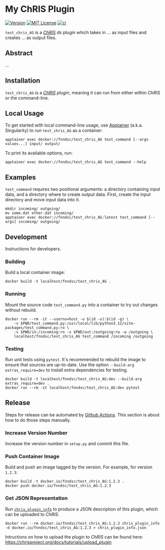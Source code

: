 # My ChRIS Plugin

[![Version](https://img.shields.io/docker/v/fnndsc/test_chris_AG?sort=semver)](https://hub.docker.com/r/fnndsc/test_chris_AG)
[![MIT License](https://img.shields.io/github/license/fnndsc/test_chris_AG)](https://github.com/FNNDSC/test_chris_AG/blob/main/LICENSE)
[![ci](https://github.com/FNNDSC/test_chris_AG/actions/workflows/ci.yml/badge.svg)](https://github.com/FNNDSC/test_chris_AG/actions/workflows/ci.yml)

`test_chris_AG` is a [_ChRIS_](https://chrisproject.org/)
_ds_ plugin which takes in ...  as input files and
creates ... as output files.

## Abstract

...

## Installation

`test_chris_AG` is a _[ChRIS](https://chrisproject.org/) plugin_, meaning it can
run from either within _ChRIS_ or the command-line.

## Local Usage

To get started with local command-line usage, use [Apptainer](https://apptainer.org/)
(a.k.a. Singularity) to run `test_chris_AG` as a container:

```shell
apptainer exec docker://fnndsc/test_chris_AG test_command [--args values...] input/ output/
```

To print its available options, run:

```shell
apptainer exec docker://fnndsc/test_chris_AG test_command --help
```

## Examples

`test_command` requires two positional arguments: a directory containing
input data, and a directory where to create output data.
First, create the input directory and move input data into it.

```shell
mkdir incoming/ outgoing/
mv some.dat other.dat incoming/
apptainer exec docker://fnndsc/test_chris_AG:latest test_command [--args] incoming/ outgoing/
```

## Development

Instructions for developers.

### Building

Build a local container image:

```shell
docker build -t localhost/fnndsc/test_chris_AG .
```

### Running

Mount the source code `test_command.py` into a container to try out changes without rebuild.

```shell
docker run --rm -it --userns=host -u $(id -u):$(id -g) \
    -v $PWD/test_command.py:/usr/local/lib/python3.12/site-packages/test_command.py:ro \
    -v $PWD/in:/incoming:ro -v $PWD/out:/outgoing:rw -w /outgoing \
    localhost/fnndsc/test_chris_AG test_command /incoming /outgoing
```

### Testing

Run unit tests using `pytest`.
It's recommended to rebuild the image to ensure that sources are up-to-date.
Use the option `--build-arg extras_require=dev` to install extra dependencies for testing.

```shell
docker build -t localhost/fnndsc/test_chris_AG:dev --build-arg extras_require=dev .
docker run --rm -it localhost/fnndsc/test_chris_AG:dev pytest
```

## Release

Steps for release can be automated by [Github Actions](.github/workflows/ci.yml).
This section is about how to do those steps manually.

### Increase Version Number

Increase the version number in `setup.py` and commit this file.

### Push Container Image

Build and push an image tagged by the version. For example, for version `1.2.3`:

```
docker build -t docker.io/fnndsc/test_chris_AG:1.2.3 .
docker push docker.io/fnndsc/test_chris_AG:1.2.3
```

### Get JSON Representation

Run [`chris_plugin_info`](https://github.com/FNNDSC/chris_plugin#usage)
to produce a JSON description of this plugin, which can be uploaded to _ChRIS_.

```shell
docker run --rm docker.io/fnndsc/test_chris_AG:1.2.3 chris_plugin_info -d docker.io/fnndsc/test_chris_AG:1.2.3 > chris_plugin_info.json
```

Intructions on how to upload the plugin to _ChRIS_ can be found here:
https://chrisproject.org/docs/tutorials/upload_plugin


